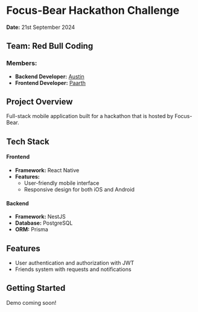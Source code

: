 # Focus-Bear Hackathon Challenge

**Date:** 21st September 2024

## Team: Red Bull Coding

### Members:

- **Backend Developer:** [Austin](https://github.com/V4N1LLA-1CE)
- **Frontend Developer:** [Paarth](https://github.com/PaarthSh4rma)

## Project Overview

Full-stack mobile application built for a hackathon that is hosted by Focus-Bear.

## Tech Stack

#### Frontend

- **Framework:** React Native
- **Features:**
  - User-friendly mobile interface
  - Responsive design for both iOS and Android

#### Backend

- **Framework:** NestJS
- **Database:** PostgreSQL
- **ORM:** Prisma

## Features

- User authentication and authorization with JWT
- Friends system with requests and notifications

## Getting Started

Demo coming soon!
